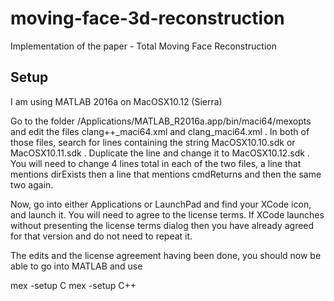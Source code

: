 # moving-face-3d-reconstruction
Implementation of the paper - Total Moving Face Reconstruction

## Setup

I am using MATLAB 2016a on MacOSX10.12 (Sierra)

Go to the folder /Applications/MATLAB_R2016a.app/bin/maci64/mexopts and edit the files clang++_maci64.xml and clang_maci64.xml . In both of those files, search for lines containing the string MacOSX10.10.sdk or MacOSX10.11.sdk . Duplicate the line and change it to MacOSX10.12.sdk . You will need to change 4 lines total in each of the two files, a line that mentions dirExists then a line that mentions cmdReturns and then the same two again.

Now, go into either Applications or LaunchPad and find your XCode icon, and launch it. You will need to agree to the license terms. If XCode launches without presenting the license terms dialog then you have already agreed for that version and do not need to repeat it.

The edits and the license agreement having been done, you should now be able to go into MATLAB and use

mex -setup C
mex -setup C++
